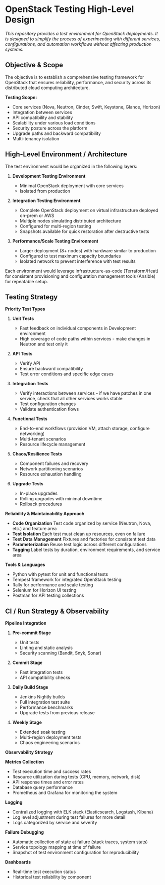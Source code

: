 # OpenStack Testing High-Level Design

*This repository provides a test environment for OpenStack deployments.
It is designed to simplify the process of experimenting with different services, configurations, and automation workflows without affecting production systems.*

## Objective & Scope

The objective is to establish a comprehensive testing framework for OpenStack that ensures reliability, performance, and security across its distributed cloud computing architecture.

**Testing Scope:**
- Core services (Nova, Neutron, Cinder, Swift, Keystone, Glance, Horizon)
- Integration between services
- API compatibility and stability
- Scalability under various load conditions
- Security posture across the platform
- Upgrade paths and backward compatibility
- Multi-tenancy isolation

## High-Level Environment / Architecture

The test environment would be organized in the following layers:

1. **Development Testing Environment**
   - Minimal OpenStack deployment with core services
   - Isolated from production

2. **Integration Testing Environment**
   - Complete OpenStack deployment on virtual infrastructure deployed on-prem or AWS
   - Multiple nodes simulating distributed architecture
   - Configured for multi-region testing
   - Snapshots available for quick restoration after destructive tests

3. **Performance/Scale Testing Environment**
   - Larger deployment (8+ nodes) with hardware similar to production
   - Configured to test maximum capacity boundaries
   - Isolated network to prevent interference with test results

Each environment would leverage infrastructure-as-code (Terraform/Heat) for consistent provisioning and configuration management tools (Ansible) for repeatable setup.

## Testing Strategy

**Priority Test Types**

1. **Unit Tests**
   - Fast feedback on individual components in Development environment
   - High coverage of code paths within services - make changes in Neutron and test only it

2. **API Tests**
   - Verify API
   - Ensure backward compatibility
   - Test error conditions and specific edge cases

3. **Integration Tests**
   - Verify interactions between services - if we have patches in one service, check that all other services works stable
   - Test configuration changes
   - Validate authentication flows

4. **Functional Tests**
   - End-to-end workflows (provision VM, attach storage, configure networking)
   - Multi-tenant scenarios
   - Resource lifecycle management

5. **Chaos/Resilience Tests**
   - Component failures and recovery
   - Network partitioning scenarios
   - Resource exhaustion handling

6. **Upgrade Tests**
   - In-place upgrades
   - Rolling upgrades with minimal downtime
   - Rollback procedures

**Reliability & Maintainability Approach**

- **Code Organization** Test code organized by service (Neutron, Nova, etc.) and feature area
- **Test Isolation** Each test must clean up resources, even on failure
- **Test Data Management** Fixtures and factories for consistent test data
- **Parameterization** Reuse test logic across different configurations
- **Tagging** Label tests by duration, environment requirements, and service area

**Tools & Languages**
- Python with pytest for unit and functional tests
- Tempest framework for integrated OpenStack testing
- Rally for performance and scale testing
- Selenium for Horizon UI testing
- Postman for API testing collections

## CI / Run Strategy & Observability

**Pipeline Integration**

1. **Pre-commit Stage**
   - Unit tests
   - Linting and static analysis
   - Security scanning (Bandit, Snyk, Sonar)

2. **Commit Stage**
   - Fast integration tests
   - API compatibility checks

3. **Daily Build Stage**
   - Jenkins Nightly builds
   - Full integration test suite
   - Performance benchmarks
   - Upgrade tests from previous release

4. **Weekly Stage**
   - Extended soak testing
   - Multi-region deployment tests
   - Chaos engineering scenarios

**Observability Strategy**

**Metrics Collection**
- Test execution time and success rates
- Resource utilization during tests (CPU, memory, network, disk)
- API response times and error rates
- Database query performance
- Prometheus and Grafana for monitoring the system

**Logging**
- Centralized logging with ELK stack (Elasticsearch, Logstash, Kibana)
- Log level adjustment during test failures for more detail
- Logs categorized by service and severity

**Failure Debugging**
- Automatic collection of state at failure (stack traces, system stats)
- Service topology mapping at time of failure
- Snapshot of test environment configuration for reproducibility

**Dashboards**
- Real-time test execution status
- Historical test reliability by component
